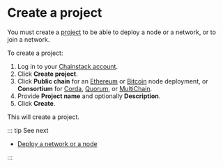 # Create a project

You must create a [project](/glossary/project) to be able to deploy a node or a network, or to join a network.

To create a project:

1. Log in to your [Chainstack account](https://console.chainstack.com/).
1. Click **Create project**.
1. Click **Public chain** for an [Ethereum](/blockchains/ethereum) or [Bitcoin](/blockchains/bitcoin) node deployment, or **Consortium** for [Corda](/blockchains/corda), [Quorum](/blockchains/quorum), or [MultiChain](/blockchains/multichain).
1. Provide **Project name** and optionally **Description**.
1. Click **Create**.

This will create a project.

::: tip See next

* [Deploy a network or a node](/quickstart/deploy-a-network-or-a-node)

:::
